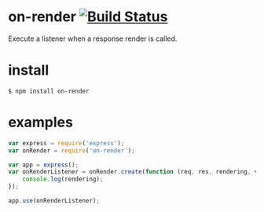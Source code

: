# on-render [![Build Status](https://travis-ci.org/airtoxin/on-render.svg)](https://travis-ci.org/airtoxin/on-render)

Execute a listener when a response render is called.

# install

`$ npm install on-render`

# examples

```js
var express = require('express');
var onRender = require('on-render');

var app = express();
var onRenderListener = onRender.create(function (req, res, rendering, view, options) {
    console.log(rendering);
});

app.use(onRenderListener);
```
